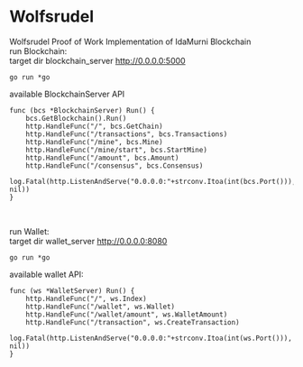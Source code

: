 # Wolfsrudel
Wolfsrudel Proof of Work Implementation of IdaMurni Blockchain<br/>
run Blockchain: <br/>
target dir blockchain_server http://0.0.0.0:5000
````
go run *go
````
available BlockchainServer API<br>
````
func (bcs *BlockchainServer) Run() {
	bcs.GetBlockchain().Run()
	http.HandleFunc("/", bcs.GetChain)
	http.HandleFunc("/transactions", bcs.Transactions)
	http.HandleFunc("/mine", bcs.Mine)
	http.HandleFunc("/mine/start", bcs.StartMine)
	http.HandleFunc("/amount", bcs.Amount)
	http.HandleFunc("/consensus", bcs.Consensus)
	log.Fatal(http.ListenAndServe("0.0.0.0:"+strconv.Itoa(int(bcs.Port())), nil))
}
````
<br/>

run Wallet: <br/>
target dir wallet_server  http://0.0.0.0:8080
````
go run *go
````

available wallet API: <br/>
````
func (ws *WalletServer) Run() {
	http.HandleFunc("/", ws.Index)
	http.HandleFunc("/wallet", ws.Wallet)
	http.HandleFunc("/wallet/amount", ws.WalletAmount)
	http.HandleFunc("/transaction", ws.CreateTransaction)
	log.Fatal(http.ListenAndServe("0.0.0.0:"+strconv.Itoa(int(ws.Port())), nil))
}
````


